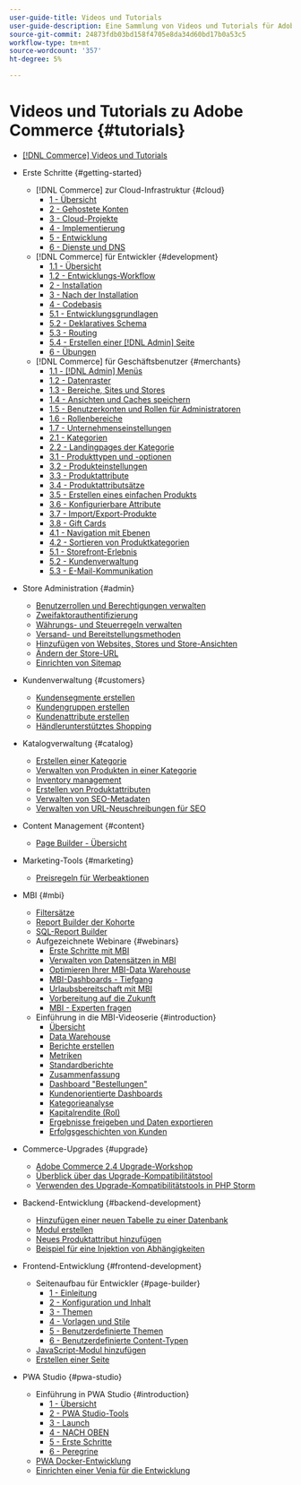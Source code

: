 ```yaml
---
user-guide-title: Videos und Tutorials
user-guide-description: Eine Sammlung von Videos und Tutorials für Adobe Commerce und Magento Open Source.
source-git-commit: 24873fdb03bd158f4705e8da34d60bd17b0a53c5
workflow-type: tm+mt
source-wordcount: '357'
ht-degree: 5%

---
```



# Videos und Tutorials zu Adobe Commerce {#tutorials}

+ [[!DNL Commerce] Videos und Tutorials](overview.md)

+ Erste Schritte {#getting-started}
   + [!DNL Commerce] zur Cloud-Infrastruktur {#cloud}
      + [1 - Übersicht](./cloud/1-overview.md)
      + [2 - Gehostete Konten](./cloud/2-accounts.md)
      + [3 - Cloud-Projekte](./cloud/3-projects.md)
      + [4 - Implementierung](./cloud/4-deployment.md)
      + [5 - Entwicklung](./cloud/5-dev-config.md)
      + [6 - Dienste und DNS](./cloud/6-launch.md)
   + [!DNL Commerce] für Entwickler {#development}
      + [1.1 - Übersicht](./developer/backend-1-1-overview.md)
      + [1.2 - Entwicklungs-Workflow](./developer/backend-1-2-workflow.md)
      + [2 - Installation](./developer/backend-2-install.md)
      + [3 - Nach der Installation](./developer/backend-3-post-install.md)
      + [4 - Codebasis](./developer/backend-4-code-base.md)
      + [5.1 - Entwicklungsgrundlagen](./developer/backend-5-1-dev-basics.md)
      + [5.2 - Deklaratives Schema](./developer/backend-5-2-declarative-schema.md)
      + [5.3 - Routing](./developer/backend-5-3-routing.md)
      + [5.4 - Erstellen einer [!DNL Admin] Seite](./developer/backend-5-4-admin-page.md)
      + [6 - Übungen](./developer/backend-6-practice.md)
   + [!DNL Commerce] für Geschäftsbenutzer {#merchants}
      + [1.1 - [!DNL Admin] Menüs](./merchant/introduction/1-1-menus.md)
      + [1.2 - Datenraster](./merchant/introduction/1-2-data-grids.md)
      + [1.3 - Bereiche, Sites und Stores](./merchant/introduction/1-3-apps-scopes-sites-stores.md)
      + [1.4 - Ansichten und Caches speichern](./merchant/introduction/1-4-store-views-cache.md)
      + [1.5 - Benutzerkonten und Rollen für Administratoren](./merchant/introduction/1-5-users-roles.md)
      + [1.6 - Rollenbereiche](./merchant/introduction/1-6-role-scopes.md)
      + [1.7 - Unternehmenseinstellungen](./merchant/introduction/1-7-business-settings.md)
      + [2.1 - Kategorien](./merchant/introduction/2-1-categories.md)
      + [2.2 - Landingpages der Kategorie](./merchant/introduction/2-2-category-landing-page.md)
      + [3.1 - Produkttypen und -optionen](./merchant/introduction/3-1-product-types-options.md)
      + [3.2 - Produkteinstellungen](./merchant/introduction/3-2-product-settings.md)
      + [3.3 - Produktattribute](./merchant/introduction/3-3-product-attributes.md)
      + [3.4 - Produktattributsätze](./merchant/introduction/3-4-product-attribute-sets.md)
      + [3.5 - Erstellen eines einfachen Produkts](./merchant/introduction/3-5-create-simple-product.md)
      + [3.6 - Konfigurierbare Attribute](./merchant/introduction/3-6-configurable-attributes.md)
      + [3.7 - Import/Export-Produkte](./merchant/introduction/3-7-import-export-products.md)
      + [3.8 - Gift Cards](./merchant/introduction/3-8-gift-cards.md)
      + [4.1 - Navigation mit Ebenen](./merchant/introduction/4-1-layered-navigation.md)
      + [4.2 - Sortieren von Produktkategorien](./merchant/introduction/4-2-arrange-product-categories.md)
      + [5.1 - Storefront-Erlebnis](./merchant/introduction/5-1-storefront-experience.md)
      + [5.2 - Kundenverwaltung](./merchant/introduction/5-2-customer-management.md)
      + [5.3 - E-Mail-Kommunikation](./merchant/introduction/5-3-store-communications.md)

+ Store Administration {#admin}
   + [Benutzerrollen und Berechtigungen verwalten](./merchant/users-roles-permissions.md)
   + [Zweifaktorauthentifizierung](./merchant/two-factor-authentication.md)
   + [Währungs- und Steuerregeln verwalten](./merchant/currency-tax-rules.md)
   + [Versand- und Bereitstellungsmethoden](./merchant/shipping-delivery.md)
   + [Hinzufügen von Websites, Stores und Store-Ansichten](./merchant/add-websites-stores-views.md)
   + [Ändern der Store-URL](./merchant/change-store-url.md)
   + [Einrichten von Sitemap](./merchant/site-map-setup.md)

+ Kundenverwaltung {#customers}
   + [Kundensegmente erstellen](./merchant/customer-segments.md)
   + [Kundengruppen erstellen](./merchant/customer-groups.md)
   + [Kundenattribute erstellen](./merchant/customer-attributes.md)
   + [Händlerunterstütztes Shopping](./merchant/seller-assisted-shopping.md)

+ Katalogverwaltung {#catalog}
   + [Erstellen einer Kategorie](./merchant/category-create.md)
   + [Verwalten von Produkten in einer Kategorie](./merchant/category-products.md)
   + [Inventory management](./merchant/inventory-management.md)
   + [Erstellen von Produktattributen](./merchant/product-attributes-create.md)
   + [Verwalten von SEO-Metadaten](./merchant/seo-metadata.md)
   + [Verwalten von URL-Neuschreibungen für SEO](./merchant/seo-url-rewrites.md)

+ Content Management {#content}
   + [Page Builder - Übersicht](./merchant/page-builder-overview.md)

+ Marketing-Tools {#marketing}
   + [Preisregeln für Werbeaktionen](./merchant/promotions-price-rules.md)

+ MBI {#mbi}
   + [Filtersätze](./merchant/business-intelligence/filter-sets.md)
   + [Report Builder der Kohorte](./merchant/business-intelligence/cohort-report-builder.md)
   + [SQL-Report Builder](./merchant/business-intelligence/sql-report-builder.md)
   + Aufgezeichnete Webinare {#webinars}
      + [Erste Schritte mit MBI](./merchant/business-intelligence/webinars/getting-started.md)
      + [Verwalten von Datensätzen in MBI](./merchant/business-intelligence/webinars/manage-data-sets.md)
      + [Optimieren Ihrer MBI-Data Warehouse](./merchant/business-intelligence/webinars/optimize-data-warehouse.md)
      + [MBI-Dashboards - Tiefgang](./merchant/business-intelligence/webinars/dashboards-deep-dive.md)
      + [Urlaubsbereitschaft mit MBI](./merchant/business-intelligence/webinars/holiday-readiness.md)
      + [Vorbereitung auf die Zukunft](./merchant/business-intelligence/prepare-for-future.md)
      + [MBI - Experten fragen](./merchant/business-intelligence/webinars/ask-expert.md)
   + Einführung in die MBI-Videoserie {#introduction}
      + [Übersicht](./merchant/business-intelligence/1-overview.md)
      + [Data Warehouse](./merchant/business-intelligence/2-data-warehousing.md)
      + [Berichte erstellen](./merchant/business-intelligence/3-build-reports.md)
      + [Metriken](./merchant/business-intelligence/4-metrics.md)
      + [Standardberichte](./merchant/business-intelligence/5-standard-reports.md)
      + [Zusammenfassung](./merchant/business-intelligence/6-executive-summary-dashboard.md)
      + [Dashboard &quot;Bestellungen&quot;](./merchant/business-intelligence/7-orders-dashboard.md)
      + [Kundenorientierte Dashboards](./merchant/business-intelligence/8-customer-focused-dashboards.md)
      + [Kategorieanalyse](./merchant/business-intelligence/9-category-analysis.md)
      + [Kapitalrendite (RoI)](./merchant/business-intelligence/10-roi-tracking.md)
      + [Ergebnisse freigeben und Daten exportieren](./merchant/business-intelligence/11-share-results-export-data.md)
      + [Erfolgsgeschichten von Kunden](./merchant/business-intelligence/12-customer-success.md)

+ Commerce-Upgrades {#upgrade}
   + [Adobe Commerce 2.4 Upgrade-Workshop](./upgrade/2.4-upgrade-workshop.md)
   + [Überblick über das Upgrade-Kompatibilitätstool](./upgrade/upgrade-compatibility-tool-overview.md)
   + [Verwenden des Upgrade-Kompatibilitätstools in PHP Storm](./upgrade/uct-phpstorm.md)

+ Backend-Entwicklung {#backend-development}
   + [Hinzufügen einer neuen Tabelle zu einer Datenbank](./developer/add-new-db-table.md)
   + [Modul erstellen](developer/create-module.md)
   + [Neues Produktattribut hinzufügen](./developer/add-product-attribute.md)
   + [Beispiel für eine Injektion von Abhängigkeiten](./developer/dependency-injection.md)

+ Frontend-Entwicklung {#frontend-development}
   + Seitenaufbau für Entwickler {#page-builder}
      + [1 - Einleitung](./developer/page-builder/1-intro-case-studies.md)
      + [2 - Konfiguration und Inhalt](./developer/page-builder/2-config-create-content.md)
      + [3 - Themen](./developer/page-builder/3-themes.md)
      + [4 - Vorlagen und Stile](./developer/page-builder/4-admin-templates-apply-styles.md)
      + [5 - Benutzerdefinierte Themen](./developer/page-builder/5-customize-theme.md)
      + [6 - Benutzerdefinierte Content-Typen](developer/page-builder/6-custom-content-types.md)
   + [JavaScript-Modul hinzufügen](developer/add-javascript-module.md)
   + [Erstellen einer Seite](developer/create-new-page.md)

+ PWA Studio {#pwa-studio}
   + Einführung in PWA Studio {#introduction}
      + [1 - Übersicht](./pwa/introduction/1-overview.md)
      + [2 - PWA Studio-Tools](./pwa/introduction/2-pwa-studio-tools.md)
      + [3 - Launch](pwa/introduction/3-launch.md)
      + [4 - NACH OBEN](./pwa/introduction/4-upward.md)
      + [5 - Erste Schritte](./pwa/introduction/5-getting-started.md)
      + [6 - Peregrine](./pwa/introduction/6-peregrine.md)
   + [PWA Docker-Entwicklung](./pwa/pwa-docker-development.md)
   + [Einrichten einer Venia für die Entwicklung](pwa/set-up-venia-for-dev.md)
